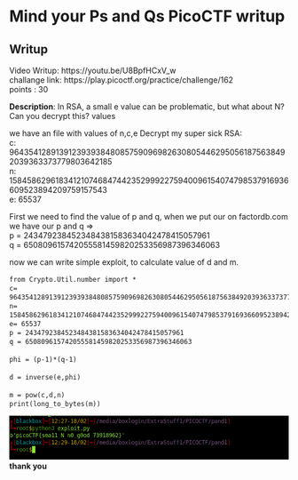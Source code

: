 <h1><b>Mind your Ps and Qs</b> PicoCTF writup</h1>
<h2>Writup</h2>
Video Writup: https://youtu.be/U8BpfHCxV_w<br>
challange link: https://play.picoctf.org/practice/challenge/162 <br>
points : 30

<b>Description</b>: In RSA, a small e value can be problematic, but what about N? Can you decrypt this? values

we have an file with values of n,c,e
Decrypt my super sick RSA:<br>
c: 964354128913912393938480857590969826308054462950561875638492039363373779803642185<br>
n: 1584586296183412107468474423529992275940096154074798537916936609523894209759157543<br>
e: 65537<br>

First we need to find the value of p and q, when we put our on factordb.com we have our p and q =><br>
p = 2434792384523484381583634042478415057961<br>
q = 650809615742055581459820253356987396346063<br>

now we can write simple exploit, to calculate value of d and m. 
```
from Crypto.Util.number import *
c= 964354128913912393938480857590969826308054462950561875638492039363373779803642185
n= 1584586296183412107468474423529992275940096154074798537916936609523894209759157543
e= 65537
p = 2434792384523484381583634042478415057961
q = 650809615742055581459820253356987396346063

phi = (p-1)*(q-1)

d = inverse(e,phi)

m = pow(c,d,n)
print(long_to_bytes(m))

```
![](result.png)
<br>
<b> thank you</b>
